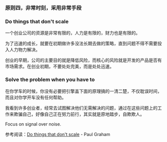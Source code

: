 ### 原则四，非常时刻，采用非常手段

### Do things that don't scale

一个创业公司的资源是非常有限的，人力是有限的，财力也是有限的。

为了迅速的成长，就要在初期做许多没法长期去做的策略，直到问题不得不需要投入人力物力解决。

创业的早期，公司的主要目的就是降低风险，而核心的风险就是开发的产品是否有市场需求。在创业初期，不要处处完美，而是处处迅速。

### Solve the problem when you have to

在你学车的时候，你没有必要把引擎盖下面的原理搞的一清二楚，不仅耽误时间，而且对你学开车没有任何帮助。

我看到许多创业者，经常去试图解决他们无需解决的问题，通过在这些问题上的工作来欺骗自己，好像自己正在努力前行，其实就是原地踏步，自欺欺人。

Focus on signal over noise.

参考阅读：[Do things that don't scale](http://paulgraham.com/ds.html) -  Paul Graham

